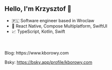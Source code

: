 <h2>Hello, I'm Krzysztof 👋</h2>

- 🇵🇱 Software engineer based in Wroclaw
- 📱 React Native, Compose Multiplatform, SwiftUI
- 📈 TypeScript, Kotlin, Swift

<br/>
<br/>
Blog: https://www.kborowy.com

Bsky: https://bsky.app/profile/kborowy.com
